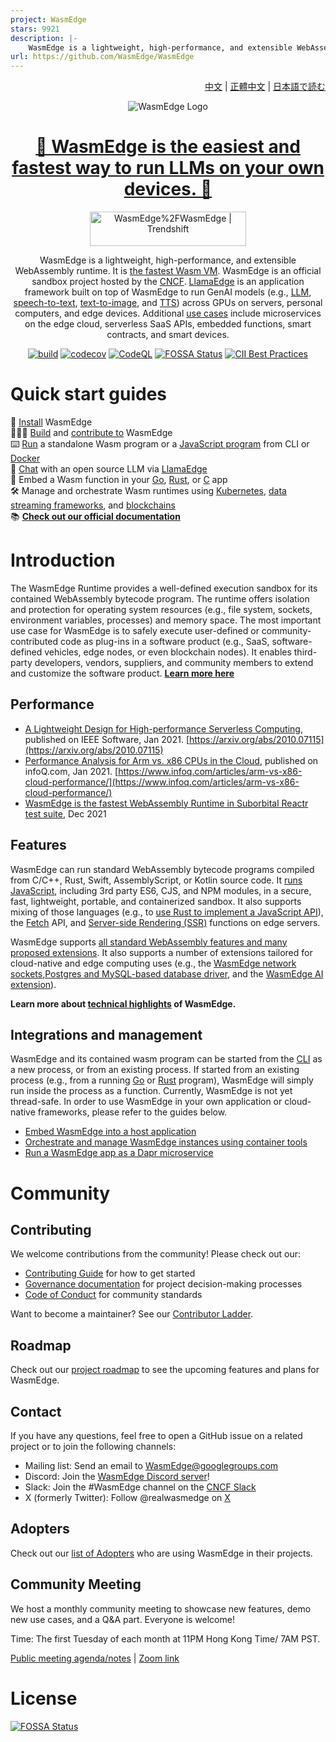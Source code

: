 ```yaml
---
project: WasmEdge
stars: 9921
description: |-
    WasmEdge is a lightweight, high-performance, and extensible WebAssembly runtime for cloud native, edge, and decentralized applications. It powers serverless apps, embedded functions, microservices, smart contracts, and IoT devices.
url: https://github.com/WasmEdge/WasmEdge
---
```


<div align="right">

  [中文](README-zh.md) | [正體中文](README-zh-TW.md) | [日本語で読む](README-ja.md)

</div>

<div align="center">
  
![WasmEdge Logo](/docs/wasmedge-runtime-logo.png)

# [🤩 WasmEdge is the easiest and fastest way to run LLMs on your own devices. 🤩](https://llamaedge.com/docs/user-guide/llm/get-started-with-llamaedge)

<a href="https://trendshift.io/repositories/2481" target="_blank"><img src="https://trendshift.io/api/badge/repositories/2481" alt="WasmEdge%2FWasmEdge | Trendshift" style="width: 250px; height: 55px;" width="250" height="55"/></a>

WasmEdge is a lightweight, high-performance, and extensible WebAssembly runtime. It is [the fastest Wasm VM](https://ieeexplore.ieee.org/document/9214403). WasmEdge is an official sandbox project hosted by the [CNCF](https://www.cncf.io/). [LlamaEdge](https://github.com/LlamaEdge/LlamaEdge) is an application framework built on top of WasmEdge to run GenAI models (e.g., [LLM](https://llamaedge.com/docs/user-guide/llm/get-started-with-llamaedge), [speech-to-text](https://llamaedge.com/docs/user-guide/speech-to-text/quick-start-whisper), [text-to-image](https://llamaedge.com/docs/user-guide/text-to-image/quick-start-sd), and [TTS](https://github.com/LlamaEdge/whisper-api-server)) across GPUs on servers, personal computers, and edge devices. Additional [use cases](https://wasmedge.org/docs/start/usage/use-cases/) include microservices on the edge cloud, serverless SaaS APIs, embedded functions, smart contracts, and smart devices.

[![build](https://github.com/WasmEdge/WasmEdge/actions/workflows/build.yml/badge.svg)](https://github.com/WasmEdge/WasmEdge/actions/workflows/build.yml?query=event%3Apush++branch%3Amaster)
[![codecov](https://codecov.io/gh/WasmEdge/WasmEdge/branch/master/graph/badge.svg)](https://codecov.io/gh/WasmEdge/WasmEdge)
[![CodeQL](https://github.com/WasmEdge/WasmEdge/actions/workflows/codeql-analysis.yml/badge.svg)](https://github.com/WasmEdge/WasmEdge/actions/workflows/codeql-analysis.yml?query=event%3Apush++branch%3Amaster)
[![FOSSA Status](https://app.fossa.com/api/projects/git%2Bgithub.com%2FWasmEdge%2FWasmEdge.svg?type=shield)](https://app.fossa.com/projects/git%2Bgithub.com%2FWasmEdge%2FWasmEdge?ref=badge_shield)
[![CII Best Practices](https://bestpractices.coreinfrastructure.org/projects/5059/badge)](https://bestpractices.coreinfrastructure.org/projects/5059)

</div>

# Quick start guides

🚀 [Install](https://wasmedge.org/docs/start/install) WasmEdge \
👷🏻‍♂️ [Build](https://wasmedge.org/docs/category/build-wasmedge-from-source) and [contribute to](https://wasmedge.org/docs/contribute/) WasmEdge \
⌨️ [Run](https://wasmedge.org/docs/category/running-with-wasmedge) a standalone Wasm program or a [JavaScript program](https://wasmedge.org/docs/category/develop-wasm-apps-in-javascript) from CLI or [Docker](https://wasmedge.org/docs/start/getting-started/quick_start_docker) \
🤖 [Chat](https://llamaedge.com/docs/user-guide/llm/get-started-with-llamaedge) with an open source LLM via [LlamaEdge](https://github.com/LlamaEdge/LlamaEdge) \
🔌 Embed a Wasm function in your [Go](https://wasmedge.org/docs/category/go-sdk-for-embedding-wasmedge), [Rust](https://wasmedge.org/docs/category/rust-sdk-for-embedding-wasmedge), or [C](https://wasmedge.org/docs/category/c-sdk-for-embedding-wasmedge) app \
🛠 Manage and orchestrate Wasm runtimes using [Kubernetes](https://wasmedge.org/docs/category/deploy-wasmedge-apps-in-kubernetes), [data streaming frameworks](https://wasmedge.org/docs/embed/use-case/yomo), and [blockchains](https://medium.com/ethereum-on-steroids/running-ethereum-smart-contracts-in-a-substrate-blockchain-56fbc27fc95a) \
📚 **[Check out our official documentation](https://wasmedge.org/docs/)**

# Introduction

The WasmEdge Runtime provides a well-defined execution sandbox for its contained WebAssembly bytecode program. The runtime offers isolation and protection for operating system resources (e.g., file system, sockets, environment variables, processes) and memory space. The most important use case for WasmEdge is to safely execute user-defined or community-contributed code as plug-ins in a software product (e.g., SaaS, software-defined vehicles, edge nodes, or even blockchain nodes). It enables third-party developers, vendors, suppliers, and community members to extend and customize the software product. **[Learn more here](https://wasmedge.org/docs/contribute/users)**

## Performance

* [A Lightweight Design for High-performance Serverless Computing](https://arxiv.org/abs/2010.07115), published on IEEE Software, Jan 2021. [https://arxiv.org/abs/2010.07115](https://arxiv.org/abs/2010.07115)
* [Performance Analysis for Arm vs. x86 CPUs in the Cloud](https://www.infoq.com/articles/arm-vs-x86-cloud-performance/), published on infoQ.com, Jan 2021. [https://www.infoq.com/articles/arm-vs-x86-cloud-performance/](https://www.infoq.com/articles/arm-vs-x86-cloud-performance/)
* [WasmEdge is the fastest WebAssembly Runtime in Suborbital Reactr test suite](https://blog.suborbital.dev/suborbital-wasmedge), Dec 2021

## Features

WasmEdge can run standard WebAssembly bytecode programs compiled from C/C++, Rust, Swift, AssemblyScript, or Kotlin source code. It [runs JavaScript](https://wasmedge.org/docs/category/develop-wasm-apps-in-javascript), including 3rd party ES6, CJS, and NPM modules, in a secure, fast, lightweight, portable, and containerized sandbox. It also supports mixing of those languages (e.g., to [use Rust to implement a JavaScript API](https://wasmedge.org/docs/develop/javascript/rust)), the [Fetch](https://wasmedge.org/docs/develop/javascript/networking#fetch-client) API, and [Server-side Rendering (SSR)](https://wasmedge.org/docs/develop/javascript/ssr) functions on edge servers.

WasmEdge supports [all standard WebAssembly features and many proposed extensions](https://wasmedge.org/docs/start/wasmedge/extensions/proposals). It also supports a number of extensions tailored for cloud-native and edge computing uses (e.g., the [WasmEdge network sockets](https://wasmedge.org/docs/category/socket-networking),[Postgres and MySQL-based database driver](https://wasmedge.org/docs/category/database-drivers), and the [WasmEdge AI extension](https://wasmedge.org/docs/category/ai-inference)).

 **Learn more about [technical highlights](https://wasmedge.org/docs/start/wasmedge/features) of WasmEdge.**

## Integrations and management

WasmEdge and its contained wasm program can be started from the [CLI](https://wasmedge.org/docs/category/running-with-wasmedge) as a new process, or from an existing process. If started from an existing process (e.g., from a running [Go](https://wasmedge.org/docs/category/go-sdk-for-embedding-wasmedge) or [Rust](https://wasmedge.org/docs/category/rust-sdk-for-embedding-wasmedge) program), WasmEdge will simply run inside the process as a function. Currently, WasmEdge is not yet thread-safe. In order to use WasmEdge in your own application or cloud-native frameworks, please refer to the guides below.

* [Embed WasmEdge into a host application](https://wasmedge.org/docs/embed/overview)
* [Orchestrate and manage WasmEdge instances using container tools](https://wasmedge.org/docs/category/deploy-wasmedge-apps-in-kubernetes)
* [Run a WasmEdge app as a Dapr microservice](https://wasmedge.org/docs/develop/rust/dapr)

# Community

## Contributing

We welcome contributions from the community! Please check out our:
- [Contributing Guide](./docs/CONTRIBUTING.md) for how to get started
- [Governance documentation](./docs/GOVERNANCE.md) for project decision-making processes
- [Code of Conduct](./docs/CODE_OF_CONDUCT.md) for community standards

Want to become a maintainer? See our [Contributor Ladder](./CONTRIBUTION_LADDER.md).

## Roadmap

Check out our [project roadmap](https://github.com/WasmEdge/WasmEdge/blob/master/docs/ROADMAP.md) to see the upcoming features and plans for WasmEdge.

## Contact

If you have any questions, feel free to open a GitHub issue on a related project or to join the following channels:

* Mailing list: Send an email to [WasmEdge@googlegroups.com](https://groups.google.com/g/wasmedge/)
* Discord: Join the [WasmEdge Discord server](https://discord.gg/h4KDyB8XTt)!
* Slack: Join the #WasmEdge channel on the [CNCF Slack](https://slack.cncf.io/)
* X (formerly Twitter): Follow @realwasmedge on [X](https://x.com/realwasmedge)

## Adopters

Check out our [list of Adopters](https://wasmedge.org/docs/contribute/users/) who are using WasmEdge in their projects.

## Community Meeting

We host a monthly community meeting to showcase new features, demo new use cases, and a Q&A part. Everyone is welcome!

Time: The first Tuesday of each month at 11PM Hong Kong Time/ 7AM PST.

[Public meeting agenda/notes](https://docs.google.com/document/d/1iFlVl7R97Lze4RDykzElJGDjjWYDlkI8Rhf8g4dQ5Rk/edit#) | [Zoom link](https://us06web.zoom.us/j/82221747919?pwd=3MORhaxDk15rACk7mNDvyz9KtaEbWy.1)

# License

[![FOSSA Status](https://app.fossa.com/api/projects/git%2Bgithub.com%2FWasmEdge%2FWasmEdge.svg?type=large)](https://app.fossa.com/projects/git%2Bgithub.com%2FWasmEdge%2FWasmEdge?ref=badge_large)

